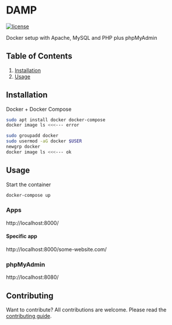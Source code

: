 # DAMP

[![license](https://img.shields.io/badge/License-MIT-blue.svg?style=flat)](LICENSE)

Docker setup with Apache, MySQL and PHP plus phpMyAdmin

## Table of Contents

1. [Installation](#installation)
1. [Usage](#usage)

## Installation

Docker + Docker Compose

```sh
sudo apt install docker docker-compose
docker image ls <<<--- error
```

```sh
sudo groupadd docker
sudo usermod -aG docker $USER
newgrp docker
docker image ls <<<--- ok
```

## Usage

Start the container

```sh
docker-compose up
```

### Apps

http://localhost:8000/

#### Specific app

http://localhost:8000/some-website.com/

### phpMyAdmin

http://localhost:8080/

## Contributing

Want to contribute? All contributions are welcome. Please read the [contributing guide](CONTRIBUTING.md).

